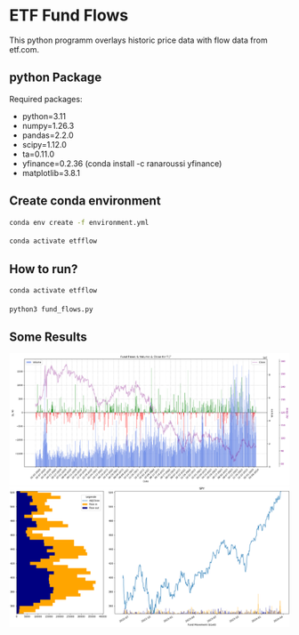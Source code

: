 # ETF Fund Flows

This python programm overlays historic price data with flow data from etf.com.

## python Package

Required packages:
- python=3.11
- numpy=1.26.3
- pandas=2.2.0
- scipy=1.12.0
- ta=0.11.0
- yfinance=0.2.36 (conda install -c ranaroussi yfinance)
- matplotlib=3.8.1

## Create conda environment
```bash
conda env create -f environment.yml

conda activate etfflow
```

## How to run?

```bash
conda activate etfflow

python3 fund_flows.py
```

## Some Results
<img src="./images/example/flow_plotter_TLT.png" alt="Example"/>
<img src="./images/example/SPY.png" alt="Example"/>
